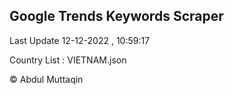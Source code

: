 

## Google Trends Keywords Scraper 
 
Last Update 12-12-2022 , 10:59:17

Country List :
VIETNAM.json



© Abdul Muttaqin 
